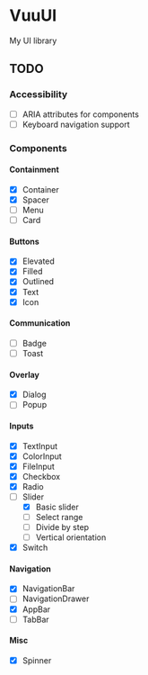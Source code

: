 # VuuUI

My UI library

## TODO

### Accessibility

- [ ] ARIA attributes for components
- [ ] Keyboard navigation support

### Components

#### Containment

- [x] Container
- [x] Spacer
- [ ] Menu
- [ ] Card

#### Buttons

- [x] Elevated
- [x] Filled
- [x] Outlined
- [x] Text
- [x] Icon

#### Communication

- [ ] Badge
- [ ] Toast

#### Overlay

- [x] Dialog
- [ ] Popup

#### Inputs

- [x] TextInput
- [x] ColorInput
- [x] FileInput
- [x] Checkbox
- [x] Radio
- [ ] Slider
  - [x] Basic slider
  - [ ] Select range
  - [ ] Divide by step
  - [ ] Vertical orientation
- [x] Switch

#### Navigation

- [x] NavigationBar
- [ ] NavigationDrawer
- [x] AppBar
- [ ] TabBar

#### Misc

- [x] Spinner
